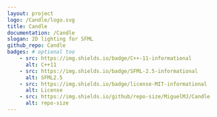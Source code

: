 ```yaml
---
layout: project
logo: /Candle/logo.svg
title: Candle
documentation: /Candle
slogan: 2D lighting for SFML
github_repo: Candle
badges: # optional too
    - src: https://img.shields.io/badge/C++-11-informational
      alt: C++11
    - src: https://img.shields.io/badge/SFML-2.5-informational
      alt: SFML2.5
    - src: https://img.shields.io/badge/license-MIT-informational
      alt: License
    - src: https://img.shields.io/github/repo-size/MiguelMJ/Candle
      alt: repo-size
---
```

